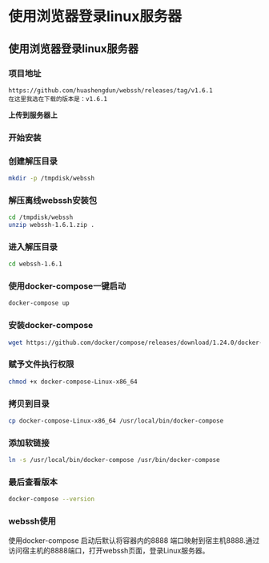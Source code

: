 # 使用浏览器登录linux服务器


## 使用浏览器登录linux服务器

### 项目地址

```
https://github.com/huashengdun/webssh/releases/tag/v1.6.1
在这里我选在下载的版本是：v1.6.1
```

**上传到服务器上**

### 开始安装

### 创建解压目录

```bash
mkdir -p /tmpdisk/webssh
```

### 解压离线webssh安装包

```bash
cd /tmpdisk/webssh
unzip webssh-1.6.1.zip .
```

### 进入解压目录

```bash
cd webssh-1.6.1
```

### 使用docker-compose一键启动

```bash
docker-compose up 
```

### 安装docker-compose

```bash
wget https://github.com/docker/compose/releases/download/1.24.0/docker-compose-Linux-x86_64
```

### 赋予文件执行权限

```bash
chmod +x docker-compose-Linux-x86_64
```

### 拷贝到目录

```bash
cp docker-compose-Linux-x86_64 /usr/local/bin/docker-compose
```

### 添加软链接

```bash
ln -s /usr/local/bin/docker-compose /usr/bin/docker-compose
```

### 最后查看版本

```sh
docker-compose --version
```

### webssh使用

使用docker-compose 启动后默认将容器内的8888 端口映射到宿主机8888.通过访问宿主机的8888端口，打开webssh页面，登录Linux服务器。



